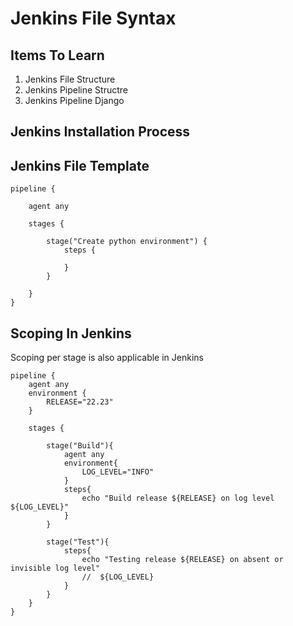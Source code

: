 # Jenkins File Syntax

## Items To Learn

1.  Jenkins File Structure
2.  Jenkins Pipeline Structre
3.  Jenkins Pipeline Django

## Jenkins Installation Process

## Jenkins File Template

```
pipeline {

    agent any

    stages {

        stage("Create python environment") {
            steps {
                
            }
        }

    }
}
```

## Scoping In Jenkins

Scoping per stage is also applicable in Jenkins

```
pipeline {
    agent any
    environment {
        RELEASE="22.23"
    }

    stages {
        
        stage("Build"){
            agent any
            environment{
                LOG_LEVEL="INFO"
            }
            steps{
                echo "Build release ${RELEASE} on log level ${LOG_LEVEL}"
            }
        }

        stage("Test"){
            steps{
                echo "Testing release ${RELEASE} on absent or invisible log level"
                //  ${LOG_LEVEL}
            }
        }
    }
}
```